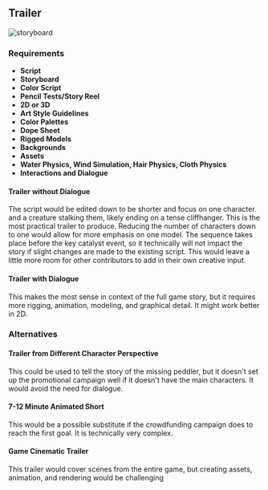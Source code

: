 ## Trailer

![storyboard](https://github.com/jcongerkallas1/Brefhamer/blob/master/Images/storyboard_panel.jpg)
### Requirements
- **Script**
- **Storyboard**
- **Color Script**
- **Pencil Tests/Story Reel**
- **2D or 3D**
- **Art Style Guidelines**
- **Color Palettes**
- **Dope Sheet**
- **Rigged Models**
- **Backgrounds**
- **Assets**
- **Water Physics, Wind Simulation, Hair Physics, Cloth Physics**
- **Interactions and Dialogue**

#### Trailer without Dialogue
The script would be edited down to be shorter and focus on one character and a creature stalking them, likely ending on a tense cliffhanger.  This is the most practical trailer to produce.  Reducing the number of characters down to one would allow for more emphasis on one model.  The sequence takes place before the key catalyst event, so it technically will not impact the story if slight changes are made to the existing script.  This would leave a little more room for other contributors to add in their own creative input.

#### Trailer with Dialogue
This makes the most sense in context of the full game story, but it requires more rigging, animation, modeling, and graphical detail.  It might work better in 2D.

### Alternatives

#### Trailer from Different Character Perspective
This could be used to tell the story of the missing peddler, but it doesn't set up the promotional campaign well if it doesn't have the main characters.  It would avoid the need for dialogue.

#### 7-12 Minute Animated Short
This would be a possible substitute if the crowdfunding campaign does to reach the first goal.  It is technically very complex.

#### Game Cinematic Trailer
This trailer would cover scenes from the entire game, but creating assets, animation, and rendering would be challenging

